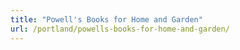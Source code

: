 ```yaml
---
title: "Powell's Books for Home and Garden"
url: /portland/powells-books-for-home-and-garden/
---
```

